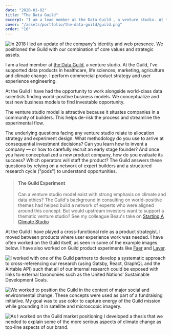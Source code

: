 ```yaml
---
date: "2020-01-02"
title: "The Data Guild"
excerpt: "I am a lead member at the Data Guild , a venture studio. At the Guild, I've supported data products in healthcare, life sciences, marketing, agriculture and climate change. I perform commercial…"
cover: "/assets/portfolio/the-data-guild/guild.png"
order: "10"
---
```


![In 2018 I led an update of the company's identity and web presence. We positioned the Guild with our combination of core values and strategic assets.](/assets/portfolio/the-data-guild/guild.png)

I am a lead member at [the Data Guild](https://thedataguild.com), a venture studio. At the Guild, I've supported data products in healthcare, life sciences, marketing, agriculture and climate change. I perform commercial product strategy and user experience engineering.

At the Guild I have had the opportunity to work alongside world-class data scientists finding world-positive business models. We conceptualize and test new business models to find investable opportunity.

The venture studio model is attractive because it situates companies in a community of builders. This helps de-risk the process and streamline the experimental flow.

The underlying questions facing any venture studio relate to allocation strategy and experiment design. What methodology do you use to arrive at consequential investment decisions? Can you learn how to invent a company — or how to carefully recruit an early stage founder? And once you have conceptualized a new product company, how do you evaluate its success? Which operators will staff the product? The Guild answers these questions by relying on a network of expert builders and a structured research cycle ("pods") to understand opportunities.

> #### The Guild Experiment
> Can a venture studio model exist with strong emphasis on climate and data ethics? The Guild's background in consulting on world-positive themes had helped build a network of experts who were aligned around this concept.
> But would upstream investors want to support a thematic venture studio? See my colleague Beau's take on [Starting A Climate Studio](https://web.archive.org/web/20220517170314/https://teetotality.blog/posts/climate-venture-studios/)

<!-- <aside>
  <div class="content">
    <h4>The Guild Experiment</h4>
    <p>Can a venture studio model exist with strong emphasis on climate and data ethics? The Guild's background in consulting on world-positive themes had helped build a network of experts who were aligned around this concept.</p>

  </div>
    <p>But would upstream investors want to support a thematic venture studio? See my colleague Beau's take on <a href="https://web.archive.org/web/20220517170314/https://teetotality.blog/posts/climate-venture-studios/">Starting A Climate Studio</a>.</p>
</aside> -->

At the Guild I have played a cross-functional role as a product strategist. I moved between products where user experience work was needed. I have often worked on the Guild itself, as seen in some of the example images below. I have also worked on Guild product experiments like [Faer](/faer) and [Layer](/layer).

![I worked with one of the Guild partners to develop a systematic approach to cross-referencing our research (using Gatsby, React, GraphQL and the Airtable API) such that all of our internal research could be exposed with links to external taxonomies such as the United Nations’ Sustainable Development Goals.](/assets/portfolio/the-data-guild/guild3.png)

![We worked to position the Guild in the context of major social and environmental change. These concepts were used as part of a fundraising initiative. My goal was to use color to capture energy of the Guild mission while grounding it in satellite and microscopic imagery.](/assets/portfolio/the-data-guild/guild2.png)

![As I worked on the Guild market positioning I developed a thesis that we needed to explain some of the more serious aspects of climate change as top-line aspects of our brand.](/assets/portfolio/the-data-guild/guild5.png)
